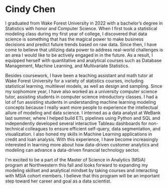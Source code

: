 # Cindy Chen
I graduated from Wake Forest University in 2022 with a bachelor’s degree in Statistics with honor and Computer Science. When I first took a statistical modeling class during my first year of college, I discovered that data science is something that has the magical power to make business decisions and predict future trends based on raw data. Since then, I have come to believe that utilizing data power to address real-world challenges is an area I would like to be actively engaged in in the future. As a result, I equipped herself with quantitative and analytical courses such as Database Management, Machine Learning, and Multivariate Statistics.

Besides coursework, I have been a teaching assistant and math tutor at Wake Forest University for a variety of statistics courses, including statistical learning, multilevel models, as well as design and sampling. Since my sophomore year, I have also worked as a university computer science tutor, assisting students in computer science introductory classes. I had a lot of fun assisting students in understanding machine learning modeling concepts because I really want more people to experience the intellectual allure of modeling and data science. I interned as a data analyst at WeBank last summer, where I helped build ETL pipelines using Python and SQL and independently developed several interactive Tableau dashboards for non-technical colleagues to ensure efficient self-query, data segmentation, and visualization. I also honed my skills in Machine Learning applications in credit and loan analysis. With this experience, I have become increasingly interested in learning more about how data-driven customer analytics and modeling can advance a data-driven financial technology sector.

I'm excited to be a part of the Master of Science in Analytics (MSiA) program at Northwestern this fall and looks forward to expanding my modeling skillset and analytical mindset by taking courses and interacting with MSiA cohort members. I believe that this program will be an important step toward her career and goal as a data scientist.
